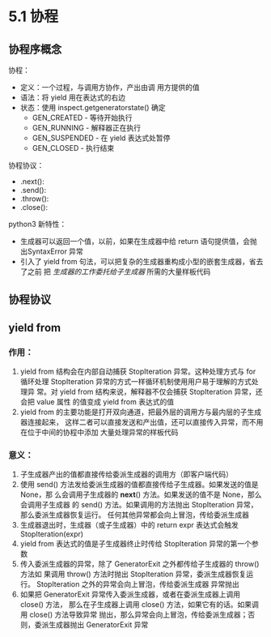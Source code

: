 # 5.1 协程

## 协程序概念
协程：
  - 定义：一个过程，与调用方协作，产出由调
用方提供的值
  - 语法：将 yield 用在表达式的右边
  - 状态：使用 inspect.getgeneratorstate() 确定
    - GEN_CREATED - 等待开始执行
    - GEN_RUNNING - 解释器正在执行
    - GEN_SUSPENDED - 在 yield 表达式处暂停
    - GEN_CLOSED - 执行结束

协程协议：
  - .next():
  - .send():
  - .throw():
  - .close():

python3 新特性：
  - 生成器可以返回一个值，以前，如果在生成器中给 return 语句提供值，会抛出SyntaxError 异常
  - 引入了 yield from 句法，可以把复杂的生成器重构成小型的嵌套生成器，省去了之前
  把 *生成器的工作委托给子生成器* 所需的大量样板代码

## 协程协议

## yield from
### 作用：
1.  yield from 结构会在内部自动捕获 StopIteration 异常。这种处理方式与
for 循环处理 StopIteration 异常的方式一样循环机制使用用户易于理解的方式处理异
常。对 yield from 结构来说，解释器不仅会捕获 StopIteration 异常，还会把 value 属性
的值变成 yield from 表达式的值
2. yield from 的主要功能是打开双向通道，把最外层的调用方与最内层的子生成器连接起来，
这样二者可以直接发送和产出值，还可以直接传入异常，而不用在位于中间的协程中添加
大量处理异常的样板代码

### 意义：
1. 子生成器产出的值都直接传给委派生成器的调用方（即客户端代码）
2. 使用 send() 方法发给委派生成器的值都直接传给子生成器。如果发送的值是 None，那
么会调用子生成器的 __next__() 方法。如果发送的值不是 None，那么会调用子生成器
的 send() 方法。如果调用的方法抛出 StopIteration 异常，那么委派生成器恢复运行。
任何其他异常都会向上冒泡，传给委派生成器
3. 生成器退出时，生成器（或子生成器）中的 return expr 表达式会触发 StopIteration(expr)
4. yield from 表达式的值是子生成器终止时传给 StopIteration 异常的第一个参数
5. 传入委派生成器的异常，除了 GeneratorExit 之外都传给子生成器的 throw() 方法如
果调用 throw() 方法时抛出 StopIteration 异常，委派生成器恢复运行。 StopIteration
之外的异常会向上冒泡，传给委派生成器
异常抛出
6. 如果把 GeneratorExit 异常传入委派生成器，或者在委派生成器上调用 close() 方法，
那么在子生成器上调用 close() 方法，如果它有的话。如果调用 close() 方法导致异常
抛出，那么异常会向上冒泡，传给委派生成器；否则，委派生成器抛出 GeneratorExit
异常

